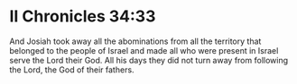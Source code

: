 # II Chronicles 34:33

And Josiah took away all the abominations from all the territory that belonged to the people of Israel and made all who were present in Israel serve the Lord their God. All his days they did not turn away from following the Lord, the God of their fathers.
